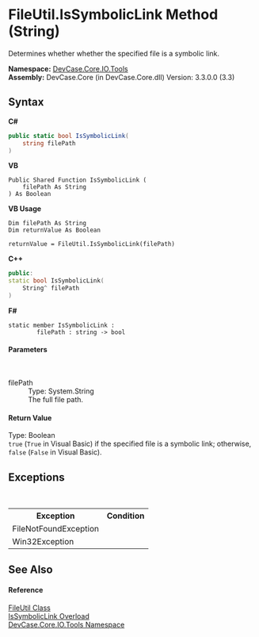 # FileUtil.IsSymbolicLink Method (String)
 

Determines whether whether the specified file is a symbolic link.

**Namespace:**&nbsp;<a href="N_DevCase_Core_IO_Tools">DevCase.Core.IO.Tools</a><br />**Assembly:**&nbsp;DevCase.Core (in DevCase.Core.dll) Version: 3.3.0.0 (3.3)

## Syntax

**C#**<br />
``` C#
public static bool IsSymbolicLink(
	string filePath
)
```

**VB**<br />
``` VB
Public Shared Function IsSymbolicLink ( 
	filePath As String
) As Boolean
```

**VB Usage**<br />
``` VB Usage
Dim filePath As String
Dim returnValue As Boolean

returnValue = FileUtil.IsSymbolicLink(filePath)
```

**C++**<br />
``` C++
public:
static bool IsSymbolicLink(
	String^ filePath
)
```

**F#**<br />
``` F#
static member IsSymbolicLink : 
        filePath : string -> bool 

```


#### Parameters
&nbsp;<dl><dt>filePath</dt><dd>Type: System.String<br />The full file path.</dd></dl>

#### Return Value
Type: Boolean<br />`true` (`True` in Visual Basic) if the specified file is a symbolic link; otherwise, `false` (`False` in Visual Basic).

## Exceptions
&nbsp;<table><tr><th>Exception</th><th>Condition</th></tr><tr><td>FileNotFoundException</td><td /></tr><tr><td>Win32Exception</td><td /></tr></table>

## See Also


#### Reference
<a href="T_DevCase_Core_IO_Tools_FileUtil">FileUtil Class</a><br /><a href="Overload_DevCase_Core_IO_Tools_FileUtil_IsSymbolicLink">IsSymbolicLink Overload</a><br /><a href="N_DevCase_Core_IO_Tools">DevCase.Core.IO.Tools Namespace</a><br />